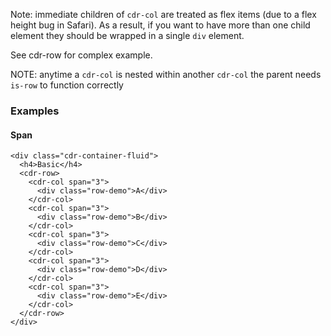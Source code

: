 Note: immediate children of `cdr-col` are treated as flex items (due to a flex height bug in Safari). As a result, if you want to have more than one child element they should be wrapped in a single `div` element.

See cdr-row for complex example.

NOTE: anytime a `cdr-col` is nested within another `cdr-col` the parent needs `is-row` to function correctly

### Examples

#### Span

```
<div class="cdr-container-fluid">
  <h4>Basic</h4>
  <cdr-row>
    <cdr-col span="3">
      <div class="row-demo">A</div>
    </cdr-col>
    <cdr-col span="3">
      <div class="row-demo">B</div>
    </cdr-col>
    <cdr-col span="3">
      <div class="row-demo">C</div>
    </cdr-col>
    <cdr-col span="3">
      <div class="row-demo">D</div>
    </cdr-col>
    <cdr-col span="3">
      <div class="row-demo">E</div>
    </cdr-col>
  </cdr-row>
</div>
```
